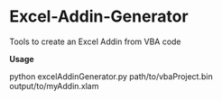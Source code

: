 # Excel-Addin-Generator
Tools to create an Excel Addin from VBA code

**Usage**

python excelAddinGenerator.py path/to/vbaProject.bin output/to/myAddin.xlam

